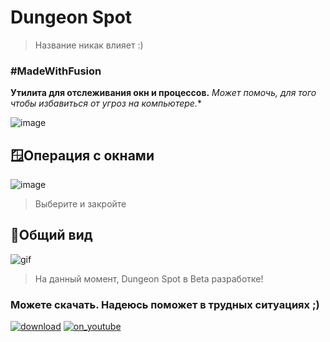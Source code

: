 # Dungeon Spot
> Название никак влияет :)
### #MadeWithFusion
**Утилита для отслеживания окн и процессов.** *Может помочь, для того чтобы избавиться от угроз на компьютере.**

![image](https://github.com/luwufka/Dungeon-Spot/assets/126056242/73fe2e64-1deb-4942-8996-b218495c1184)

## 🪟Операция с окнами
![image](https://github.com/luwufka/Dungeon-Spot/assets/126056242/61e202d8-5595-453f-ad53-302e2d850d85)
> Выберите и закройте

## 📝Общий вид
![gif](https://github.com/luwufka/Dungeon-Spot/assets/126056242/ddfe06e0-a2b3-4830-acc0-e53015ff0590)
>На данный момент, Dungeon Spot в Beta разработке!

### **Можете скачать. Надеюсь поможет в трудных ситуациях  ;)**
[![download](https://github.com/luwufka/Dungeon-Spot/assets/126056242/21ec5a23-b823-43b2-9e47-82517ceca5b5)](https://github.com)
[![on_youtube](https://github.com/luwufka/Dungeon-Spot/assets/126056242/9bb579da-5291-4a0a-bac4-8fa4495bba7d)]([https://youtube.com](https://youtu.be/0SUA8ezkPvM?si=KL87xlt2tncAqFbY)https://youtu.be/0SUA8ezkPvM?si=KL87xlt2tncAqFbY)










